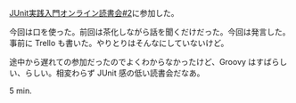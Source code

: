 [JUnit実践入門オンライン読書会#2](http://connpass.com/event/2795/)に参加した。

今回は口を使った。前回は茶化しながら話を聞くだけだった。今回は発言した。事前に Trello も書いた。やりとりはそんなにしていないけど。

途中から遅れての参加だったのでよくわからなかったけど、Groovy はすばらしい、らしい。相変わらず JUnit 感の低い読書会だなあ。

5 min.

